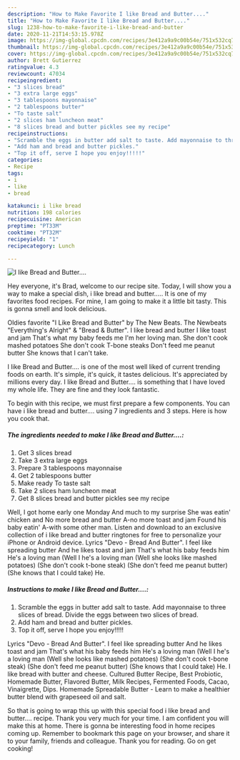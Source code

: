 ```yaml
---
description: "How to Make Favorite I like Bread and Butter...."
title: "How to Make Favorite I like Bread and Butter...."
slug: 1238-how-to-make-favorite-i-like-bread-and-butter
date: 2020-11-21T14:53:15.978Z
image: https://img-global.cpcdn.com/recipes/3e412a9a9c00b54e/751x532cq70/i-like-bread-and-butter-recipe-main-photo.jpg
thumbnail: https://img-global.cpcdn.com/recipes/3e412a9a9c00b54e/751x532cq70/i-like-bread-and-butter-recipe-main-photo.jpg
cover: https://img-global.cpcdn.com/recipes/3e412a9a9c00b54e/751x532cq70/i-like-bread-and-butter-recipe-main-photo.jpg
author: Brett Gutierrez
ratingvalue: 4.3
reviewcount: 47034
recipeingredient:
- "3 slices bread"
- "3 extra large eggs"
- "3 tablespoons mayonnaise"
- "2 tablespoons butter"
- "To taste salt"
- "2 slices ham luncheon meat"
- "8 slices bread and butter pickles see my recipe"
recipeinstructions:
- "Scramble the eggs in butter add salt to taste. Add mayonnaise to three slices of bread. Divide the eggs between two slices of bread."
- "Add ham and bread and butter pickles."
- "Top it off, serve I hope you enjoy!!!!!"
categories:
- Recipe
tags:
- i
- like
- bread

katakunci: i like bread 
nutrition: 198 calories
recipecuisine: American
preptime: "PT33M"
cooktime: "PT32M"
recipeyield: "1"
recipecategory: Lunch

---
```



![I like Bread and Butter....](https://img-global.cpcdn.com/recipes/3e412a9a9c00b54e/751x532cq70/i-like-bread-and-butter-recipe-main-photo.jpg)

Hey everyone, it's Brad, welcome to our recipe site. Today, I will show you a way to make a special dish, i like bread and butter..... It is one of my favorites food recipes. For mine, I am going to make it a little bit tasty. This is gonna smell and look delicious.

Oldies favorite &#34;I Like Bread and Butter&#34; by The New Beats. The Newbeats &#34;Everything&#39;s Alright&#34; &amp; &#34;Bread &amp; Butter&#34;. I like bread and butter I like toast and jam That&#39;s what my baby feeds me I&#39;m her loving man. She don&#39;t cook mashed potatoes She don&#39;t cook T-bone steaks Don&#39;t feed me peanut butter She knows that I can&#39;t take.

I like Bread and Butter.... is one of the most well liked of current trending foods on earth. It's simple, it's quick, it tastes delicious. It's appreciated by millions every day. I like Bread and Butter.... is something that I have loved my whole life. They are fine and they look fantastic.


To begin with this recipe, we must first prepare a few components. You can have i like bread and butter.... using 7 ingredients and 3 steps. Here is how you cook that.

<!--inarticleads1-->

##### The ingredients needed to make I like Bread and Butter....:

1. Get 3 slices bread
1. Take 3 extra large eggs
1. Prepare 3 tablespoons mayonnaise
1. Get 2 tablespoons butter
1. Make ready To taste salt
1. Take 2 slices ham luncheon meat
1. Get 8 slices bread and butter pickles see my recipe


Well, I got home early one Monday And much to my surprise She was eatin&#39; chicken and No more bread and butter A-no more toast and jam Found his baby eatin&#39; A-with some other man. Listen and download to an exclusive collection of i like bread and butter ringtones for free to personalize your iPhone or Android device. Lyrics &#34;Devo - Bread And Butter&#34;. I feel like spreading butter And he likes toast and jam That&#39;s what his baby feeds him He&#39;s a loving man (Well I he&#39;s a loving man (Well she looks like mashed potatoes) (She don&#39;t cook t-bone steak) (She don&#39;t feed me peanut butter) (She knows that I could take) He. 

<!--inarticleads2-->

##### Instructions to make I like Bread and Butter....:

1. Scramble the eggs in butter add salt to taste. Add mayonnaise to three slices of bread. Divide the eggs between two slices of bread.
1. Add ham and bread and butter pickles.
1. Top it off, serve I hope you enjoy!!!!!


Lyrics &#34;Devo - Bread And Butter&#34;. I feel like spreading butter And he likes toast and jam That&#39;s what his baby feeds him He&#39;s a loving man (Well I he&#39;s a loving man (Well she looks like mashed potatoes) (She don&#39;t cook t-bone steak) (She don&#39;t feed me peanut butter) (She knows that I could take) He. I like bread with butter and cheese. Cultured Butter Recipe, Best Probiotic, Homemade Butter, Flavored Butter, Milk Recipes, Fermented Foods, Cacao, Vinaigrette, Dips. Homemade Spreadable Butter - Learn to make a healthier butter blend with grapeseed oil and salt. 

So that is going to wrap this up with this special food i like bread and butter.... recipe. Thank you very much for your time. I am confident you will make this at home. There is gonna be interesting food in home recipes coming up. Remember to bookmark this page on your browser, and share it to your family, friends and colleague. Thank you for reading. Go on get cooking!
